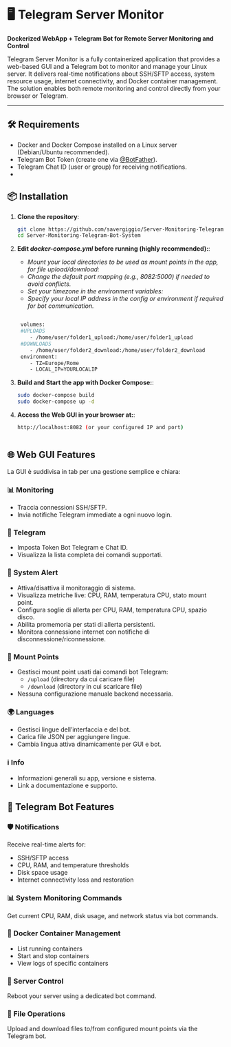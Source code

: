 # 🖥️ Telegram Server Monitor  
**Dockerized WebApp + Telegram Bot for Remote Server Monitoring and Control**

Telegram Server Monitor is a fully containerized application that provides a web-based GUI and a Telegram bot to monitor and manage your Linux server. It delivers real-time notifications about SSH/SFTP access, system resource usage, internet connectivity, and Docker container management. The solution enables both remote monitoring and control directly from your browser or Telegram.

---
## 🛠️ Requirements

- Docker and Docker Compose installed on a Linux server (Debian/Ubuntu recommended).
- Telegram Bot Token (create one via [@BotFather](https://t.me/BotFather)).
- Telegram Chat ID (user or group) for receiving notifications.
- 
## 📦 Installation

1. **Clone the repository**:
   ```bash
   git clone https://github.com/savergiggio/Server-Monitoring-Telegram-Bot-System.git
   cd Server-Monitoring-Telegram-Bot-System

2. **Edit *docker-compose.yml* before running (highly recommended):**:
   
     - *Mount your local directories to be used as mount points in the app, for file upload/download:*
     - *Change the default port mapping (e.g., 8082:5000) if needed to avoid conflicts.*
     - *Set your timezone in the environment variables:*
     - *Specify your local IP address in the config or environment if required for bot communication.*
   
   ```bash
   
    volumes:
    #UPLOADS
       - /home/user/folder1_upload:/home/user/folder1_upload
    #DOWNLOADS
       - /home/user/folder2_download:/home/user/folder2_download
    environment:
       - TZ=Europe/Rome
       - LOCAL_IP=YOURLOCALIP
   
3. **Build and Start the app with Docker Compose:**:
   ```bash
   sudo docker-compose build
   sudo docker-compose up -d
4. **Access the Web GUI in your browser at:**:
   ```bash
   http://localhost:8082 (or your configured IP and port)



## 🌐 Web GUI Features

La GUI è suddivisa in tab per una gestione semplice e chiara:

### 📊 Monitoring
- Traccia connessioni SSH/SFTP.
- Invia notifiche Telegram immediate a ogni nuovo login.

### 🤖 Telegram
- Imposta Token Bot Telegram e Chat ID.
- Visualizza la lista completa dei comandi supportati.

### 🚨 System Alert
- Attiva/disattiva il monitoraggio di sistema.
- Visualizza metriche live: CPU, RAM, temperatura CPU, stato mount point.
- Configura soglie di allerta per CPU, RAM, temperatura CPU, spazio disco.
- Abilita promemoria per stati di allerta persistenti.
- Monitora connessione internet con notifiche di disconnessione/riconnessione.

### 📂 Mount Points
- Gestisci mount point usati dai comandi bot Telegram:
  - `/upload` (directory da cui caricare file)
  - `/download` (directory in cui scaricare file)
- Nessuna configurazione manuale backend necessaria.

### 🌍 Languages
- Gestisci lingue dell’interfaccia e del bot.
- Carica file JSON per aggiungere lingue.
- Cambia lingua attiva dinamicamente per GUI e bot.

### ℹ️ Info
- Informazioni generali su app, versione e sistema.
- Link a documentazione e supporto.



## 🤖 Telegram Bot Features

### 🛡️ Notifications  
Receive real-time alerts for:  
- SSH/SFTP access  
- CPU, RAM, and temperature thresholds  
- Disk space usage  
- Internet connectivity loss and restoration  

### 📊 System Monitoring Commands  
Get current CPU, RAM, disk usage, and network status via bot commands.

### 🐳 Docker Container Management  
- List running containers  
- Start and stop containers  
- View logs of specific containers  

### 🔁 Server Control  
Reboot your server using a dedicated bot command.

### 📂 File Operations  
Upload and download files to/from configured mount points via the Telegram bot.



